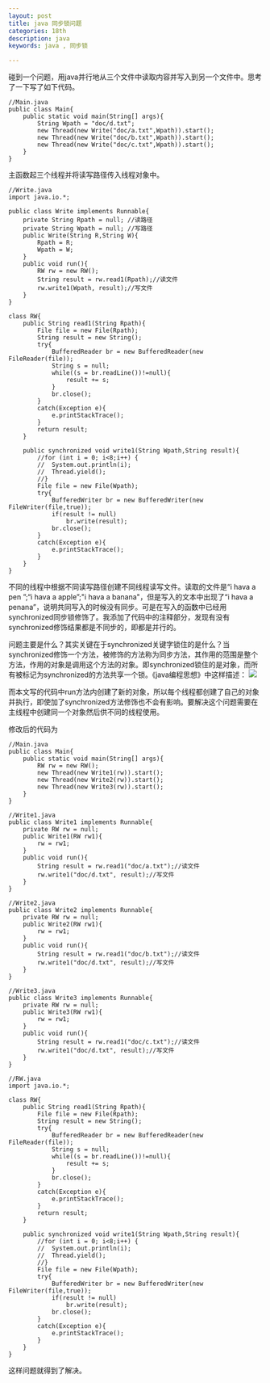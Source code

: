 ```yaml
---
layout: post
title: java 同步锁问题
categories: 18th
description: java
keywords: java , 同步锁

---
```


碰到一个问题，用java并行地从三个文件中读取内容并写入到另一个文件中。思考了一下写了如下代码。

```
//Main.java
public class Main{
	public static void main(String[] args){
		String Wpath = "doc/d.txt";
		new Thread(new Write("doc/a.txt",Wpath)).start();
		new Thread(new Write("doc/b.txt",Wpath)).start();
		new Thread(new Write("doc/c.txt",Wpath)).start();		
	}
}
```
主函数起三个线程并将读写路径传入线程对象中。
```
//Write.java
import java.io.*;

public class Write implements Runnable{
	private String Rpath = null; //读路径
	private String Wpath = null; //写路径
	public Write(String R,String W){
		Rpath = R;
		Wpath = W;
	}
	public void run(){
		RW rw = new RW();
		String result = rw.read1(Rpath);//读文件
		rw.write1(Wpath, result);//写文件
	}
}

class RW{
	public String read1(String Rpath){
		File file = new File(Rpath);
		String result = new String();
		try{
			BufferedReader br = new BufferedReader(new FileReader(file));
			String s = null;
			while((s = br.readLine())!=null){
				result += s;
			}
			br.close();
		}
		catch(Exception e){
			e.printStackTrace();
		}
		return result;
	}
	
	public synchronized void write1(String Wpath,String result){
		//for (int i = 0; i<8;i++) {
		//	System.out.println(i);
		//	Thread.yield();
		//}
		File file = new File(Wpath);
		try{
			BufferedWriter br = new BufferedWriter(new FileWriter(file,true));
			if(result != null) 
				br.write(result);
			br.close();
		}
		catch(Exception e){
			e.printStackTrace();
		}
	}
}
```
不同的线程中根据不同读写路径创建不同线程读写文件。读取的文件是“i hava a pen ”;“i hava a apple”;"i hava a banana"，但是写入的文本中出现了“i hava a penana”，说明共同写入的时候没有同步。可是在写入的函数中已经用synchronized同步锁修饰了。我添加了代码中的注释部分，发现有没有synchronized修饰结果都是不同步的，即都是并行的。

问题主要是什么？其实关键在于synchronized关键字锁住的是什么？当synchronized修饰一个方法，被修饰的方法称为同步方法，其作用的范围是整个方法，作用的对象是调用这个方法的对象。即synchronized锁住的是对象，而所有被标记为synchronized的方法共享一个锁。《java编程思想》中这样描述：
![](https://upload-images.jianshu.io/upload_images/2360187-01b3926c965c0899.png?imageMogr2/auto-orient/strip%7CimageView2/2/w/1240)

而本文写的代码中run方法内创建了新的对象，所以每个线程都创建了自己的对象并执行，即使加了synchronized方法修饰也不会有影响。要解决这个问题需要在主线程中创建同一个对象然后供不同的线程使用。

修改后的代码为
```
//Main.java
public class Main{
	public static void main(String[] args){
		RW rw = new RW();
		new Thread(new Write1(rw)).start();
		new Thread(new Write2(rw)).start();
		new Thread(new Write3(rw)).start();		
	}
}
```
```
//Write1.java
public class Write1 implements Runnable{
	private RW rw = null;
	public Write1(RW rw1){
		rw = rw1;
	}
	public void run(){
		String result = rw.read1("doc/a.txt");//读文件
		rw.write1("doc/d.txt", result);//写文件
	}
}
```
```
//Write2.java
public class Write2 implements Runnable{
	private RW rw = null;
	public Write2(RW rw1){
		rw = rw1;
	}
	public void run(){
		String result = rw.read1("doc/b.txt");//读文件
		rw.write1("doc/d.txt", result);//写文件
	}
}
```
```
//Write3.java
public class Write3 implements Runnable{
	private RW rw = null;
	public Write3(RW rw1){
		rw = rw1;
	}
	public void run(){
		String result = rw.read1("doc/c.txt");//读文件
		rw.write1("doc/d.txt", result);//写文件
	}
}
```
```
//RW.java
import java.io.*;

class RW{
	public String read1(String Rpath){
		File file = new File(Rpath);
		String result = new String();
		try{
			BufferedReader br = new BufferedReader(new FileReader(file));
			String s = null;
			while((s = br.readLine())!=null){
				result += s;
			}
			br.close();
		}
		catch(Exception e){
			e.printStackTrace();
		}
		return result;
	}
	
	public synchronized void write1(String Wpath,String result){
		//for (int i = 0; i<8;i++) {
		//	System.out.println(i);
		//	Thread.yield();
		//}
		File file = new File(Wpath);
		try{
			BufferedWriter br = new BufferedWriter(new FileWriter(file,true));
			if(result != null) 
				br.write(result);
			br.close();
		}
		catch(Exception e){
			e.printStackTrace();
		}
	}
}
```
这样问题就得到了解决。